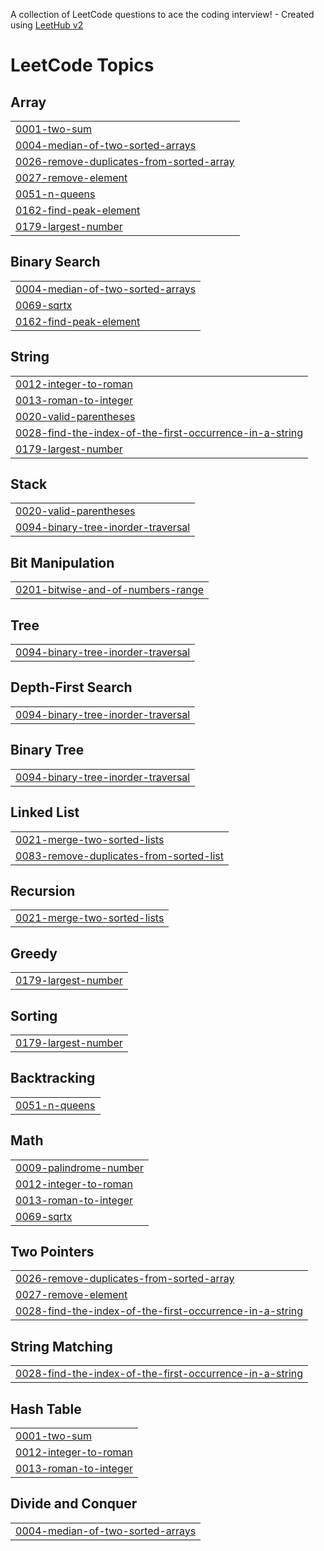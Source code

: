 A collection of LeetCode questions to ace the coding interview! - Created using [LeetHub v2](https://github.com/arunbhardwaj/LeetHub-2.0)
<!---LeetCode Topics Start-->
# LeetCode Topics
## Array
|  |
| ------- |
| [0001-two-sum](https://github.com/Nandhan0906/DAA_HA/tree/master/0001-two-sum) |
| [0004-median-of-two-sorted-arrays](https://github.com/Nandhan0906/DAA_HA/tree/master/0004-median-of-two-sorted-arrays) |
| [0026-remove-duplicates-from-sorted-array](https://github.com/Nandhan0906/DAA_HA/tree/master/0026-remove-duplicates-from-sorted-array) |
| [0027-remove-element](https://github.com/Nandhan0906/DAA_HA/tree/master/0027-remove-element) |
| [0051-n-queens](https://github.com/Nandhan0906/DAA_HA/tree/master/0051-n-queens) |
| [0162-find-peak-element](https://github.com/Nandhan0906/DAA_HA/tree/master/0162-find-peak-element) |
| [0179-largest-number](https://github.com/Nandhan0906/DAA_HA/tree/master/0179-largest-number) |
## Binary Search
|  |
| ------- |
| [0004-median-of-two-sorted-arrays](https://github.com/Nandhan0906/DAA_HA/tree/master/0004-median-of-two-sorted-arrays) |
| [0069-sqrtx](https://github.com/Nandhan0906/DAA_HA/tree/master/0069-sqrtx) |
| [0162-find-peak-element](https://github.com/Nandhan0906/DAA_HA/tree/master/0162-find-peak-element) |
## String
|  |
| ------- |
| [0012-integer-to-roman](https://github.com/Nandhan0906/DAA_HA/tree/master/0012-integer-to-roman) |
| [0013-roman-to-integer](https://github.com/Nandhan0906/DAA_HA/tree/master/0013-roman-to-integer) |
| [0020-valid-parentheses](https://github.com/Nandhan0906/DAA_HA/tree/master/0020-valid-parentheses) |
| [0028-find-the-index-of-the-first-occurrence-in-a-string](https://github.com/Nandhan0906/DAA_HA/tree/master/0028-find-the-index-of-the-first-occurrence-in-a-string) |
| [0179-largest-number](https://github.com/Nandhan0906/DAA_HA/tree/master/0179-largest-number) |
## Stack
|  |
| ------- |
| [0020-valid-parentheses](https://github.com/Nandhan0906/DAA_HA/tree/master/0020-valid-parentheses) |
| [0094-binary-tree-inorder-traversal](https://github.com/Nandhan0906/DAA_HA/tree/master/0094-binary-tree-inorder-traversal) |
## Bit Manipulation
|  |
| ------- |
| [0201-bitwise-and-of-numbers-range](https://github.com/Nandhan0906/DAA_HA/tree/master/0201-bitwise-and-of-numbers-range) |
## Tree
|  |
| ------- |
| [0094-binary-tree-inorder-traversal](https://github.com/Nandhan0906/DAA_HA/tree/master/0094-binary-tree-inorder-traversal) |
## Depth-First Search
|  |
| ------- |
| [0094-binary-tree-inorder-traversal](https://github.com/Nandhan0906/DAA_HA/tree/master/0094-binary-tree-inorder-traversal) |
## Binary Tree
|  |
| ------- |
| [0094-binary-tree-inorder-traversal](https://github.com/Nandhan0906/DAA_HA/tree/master/0094-binary-tree-inorder-traversal) |
## Linked List
|  |
| ------- |
| [0021-merge-two-sorted-lists](https://github.com/Nandhan0906/DAA_HA/tree/master/0021-merge-two-sorted-lists) |
| [0083-remove-duplicates-from-sorted-list](https://github.com/Nandhan0906/DAA_HA/tree/master/0083-remove-duplicates-from-sorted-list) |
## Recursion
|  |
| ------- |
| [0021-merge-two-sorted-lists](https://github.com/Nandhan0906/DAA_HA/tree/master/0021-merge-two-sorted-lists) |
## Greedy
|  |
| ------- |
| [0179-largest-number](https://github.com/Nandhan0906/DAA_HA/tree/master/0179-largest-number) |
## Sorting
|  |
| ------- |
| [0179-largest-number](https://github.com/Nandhan0906/DAA_HA/tree/master/0179-largest-number) |
## Backtracking
|  |
| ------- |
| [0051-n-queens](https://github.com/Nandhan0906/DAA_HA/tree/master/0051-n-queens) |
## Math
|  |
| ------- |
| [0009-palindrome-number](https://github.com/Nandhan0906/DAA_HA/tree/master/0009-palindrome-number) |
| [0012-integer-to-roman](https://github.com/Nandhan0906/DAA_HA/tree/master/0012-integer-to-roman) |
| [0013-roman-to-integer](https://github.com/Nandhan0906/DAA_HA/tree/master/0013-roman-to-integer) |
| [0069-sqrtx](https://github.com/Nandhan0906/DAA_HA/tree/master/0069-sqrtx) |
## Two Pointers
|  |
| ------- |
| [0026-remove-duplicates-from-sorted-array](https://github.com/Nandhan0906/DAA_HA/tree/master/0026-remove-duplicates-from-sorted-array) |
| [0027-remove-element](https://github.com/Nandhan0906/DAA_HA/tree/master/0027-remove-element) |
| [0028-find-the-index-of-the-first-occurrence-in-a-string](https://github.com/Nandhan0906/DAA_HA/tree/master/0028-find-the-index-of-the-first-occurrence-in-a-string) |
## String Matching
|  |
| ------- |
| [0028-find-the-index-of-the-first-occurrence-in-a-string](https://github.com/Nandhan0906/DAA_HA/tree/master/0028-find-the-index-of-the-first-occurrence-in-a-string) |
## Hash Table
|  |
| ------- |
| [0001-two-sum](https://github.com/Nandhan0906/DAA_HA/tree/master/0001-two-sum) |
| [0012-integer-to-roman](https://github.com/Nandhan0906/DAA_HA/tree/master/0012-integer-to-roman) |
| [0013-roman-to-integer](https://github.com/Nandhan0906/DAA_HA/tree/master/0013-roman-to-integer) |
## Divide and Conquer
|  |
| ------- |
| [0004-median-of-two-sorted-arrays](https://github.com/Nandhan0906/DAA_HA/tree/master/0004-median-of-two-sorted-arrays) |
<!---LeetCode Topics End-->